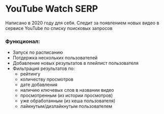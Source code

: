 # YouTube Watch SERP

Написано в 2020 году для себя.
Следит за появлением новых видео в сервисе YouTube по списку поисковых запросов


### Функционал:
* Запуск по расписанию
* Потдержка нескольких пользователей
* Добавление новых результатов в плейлист пользователя  
* Фильтрация результатов по:
  * рейтингу
  * количеству просмотров
  * дате добавления
  * наличию ключевых слов в названии видео
  * просмотренным (из истории просмотров)
  * уже обработанным (из кеша пользователя)
  * лайкнутым/дизлайкнутым пользователем




